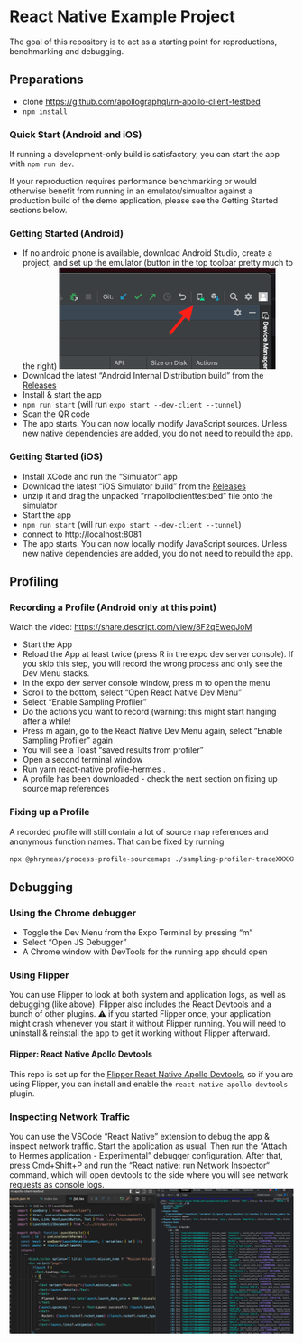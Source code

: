 # React Native Example Project

The goal of this repository is to act as a starting point for reproductions, benchmarking and debugging.

## Preparations

* clone https://github.com/apollographql/rn-apollo-client-testbed
* `npm install`

### Quick Start (Android and iOS)

If running a development-only build is satisfactory, you can start the app with `npm run dev`.

If your reproduction requires performance benchmarking or would otherwise benefit from running in an emulator/simualtor against a production build of the demo application, please see the Getting Started sections below.

### Getting Started (Android)

* If no android phone is available, download Android Studio, create a project, and set up the emulator (button in the top toolbar pretty much to the right)
  ![an image showing the "Emulators" button](./assets/readme/emulator.png)
* Download the latest “Android Internal Distribution build” from the [Releases](https://github.com/apollographql/rn-apollo-client-testbed/releases)
* Install & start the app
* `npm run start` (will run `expo start --dev-client --tunnel`)
* Scan the QR code
* The app starts. You can now locally modify JavaScript sources. Unless new native dependencies are added, you do not need to rebuild the app.

### Getting Started (iOS)

* Install XCode and run the “Simulator” app
* Download the latest “iOS Simulator build” from the [Releases](https://github.com/apollographql/rn-apollo-client-testbed/releases)
* unzip it and drag the unpacked “rnapolloclienttestbed” file onto the simulator
* Start the app
* `npm run start` (will run `expo start --dev-client --tunnel`)
* connect to http://localhost:8081
* The app starts. You can now locally modify JavaScript sources. Unless new native dependencies are added, you do not need to rebuild the app.


## Profiling

### Recording a Profile (Android only at this point)

Watch the video: https://share.descript.com/view/8F2qEweqJoM 

* Start the App
* Reload the App at least twice (press R in the expo dev server console). 
    If you skip this step, you will record the wrong process and only see the Dev Menu stacks.
* In the expo dev server console window, press m to open the menu
* Scroll to the bottom, select “Open React Native Dev Menu”
* Select “Enable Sampling Profiler”
* Do the actions you want to record (warning: this might start hanging after a while!
* Press m again, go to the React Native Dev Menu again, select “Enable Sampling Profiler” again
* You will see a Toast “saved results from profiler”
* Open a second terminal window
* Run yarn react-native profile-hermes . 
* A profile has been downloaded - check the next section on fixing up source map references

### Fixing up a Profile

A recorded profile will still contain a lot of source map references and anonymous function names.
That can be fixed by running
```sh
npx @phryneas/process-profile-sourcemaps ./sampling-profiler-traceXXXXXXXXXXXXXXXXXXX-converted.json ./sampling-profiler-traceXXXXXXXXXXXXXXXXXXX-converted-fixed.json
```

## Debugging

### Using the Chrome debugger

* Toggle the Dev Menu from the Expo Terminal by pressing “m”
* Select “Open JS Debugger”
* A Chrome window with DevTools for the running app should open

### Using Flipper

You can use Flipper to look at both system and application logs, as well as debugging (like above). Flipper also includes the React Devtools and a bunch of other plugins.
⚠️ if you started Flipper once, your application might crash whenever you start it without Flipper running. You will need to uninstall & reinstall the app to get it working without Flipper afterward.

#### Flipper: React Native Apollo Devtools

This repo is set up for the [Flipper React Native Apollo Devtools](https://github.com/razorpay/react-native-apollo-devtools), so if you are using Flipper, you can install and enable the `react-native-apollo-devtools` plugin.

### Inspecting Network Traffic

You can use the VSCode “React Native” extension to debug the app & inspect network traffic.
Start the application as usual. Then run the “Attach to Hermes application - Experimental” debugger configuration.
After that, press Cmd+Shift+P and run the “React native: run Network Inspector“ command, which will open devtools to the side where you will see network requests as console logs.
![a screenshot of the network monitor](./assets/readme/network-monitor.png)